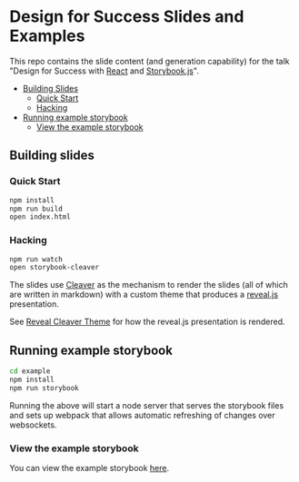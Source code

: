 # Design for Success Slides and Examples

This repo contains the slide content (and generation capability) for the talk "Design for Success with [React](https://reactjs.org/) and [Storybook.js](https://storybook.js.org/)".

- [Building Slides](#building-slides)
  - [Quick Start](#quick-start)
  - [Hacking](#hacking)
- [Running example storybook](#running-example-storybook)
  - [View the example storybook](#view-the-example-storybook)

## Building slides

### Quick Start

```bash
npm install
npm run build
open index.html
```

### Hacking

```bash
npm run watch
open storybook-cleaver
```

The slides use [Cleaver](https://github.com/jdan/cleaver) as the mechanism to render the slides (all of which are written in markdown) with a custom theme that produces a [reveal.js](https://github.com/hakimel/reveal.js) presentation.

See [Reveal Cleaver Theme](https://github.com/cjsaylor/reveal-cleaver-theme) for how the reveal.js presentation is rendered.

## Running example storybook

```bash
cd example
npm install
npm run storybook
```

Running the above will start a node server that serves the storybook files and sets up webpack that allows automatic refreshing of changes over websockets.

### View the example storybook

You can view the example storybook [here](https://www.chris-saylor.com/design-for-success-slides/example).